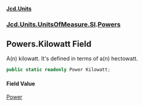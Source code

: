 #### [Jcd.Units](index.md 'index')
### [Jcd.Units.UnitsOfMeasure.SI](Jcd.Units.UnitsOfMeasure.SI.md 'Jcd.Units.UnitsOfMeasure.SI').[Powers](Jcd.Units.UnitsOfMeasure.SI.Powers.md 'Jcd.Units.UnitsOfMeasure.SI.Powers')

## Powers.Kilowatt Field

A(n) kilowatt. It's defined in terms of a(n) hectowatt.

```csharp
public static readonly Power Kilowatt;
```

#### Field Value
[Power](Jcd.Units.UnitTypes.Power.md 'Jcd.Units.UnitTypes.Power')
